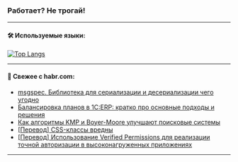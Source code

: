 ### Работает? Не трогай!

---
<!--
#### 🛠️ Technical stack:

![Java](https://img.shields.io/badge/Java-informational?logo=Oracle&style=flat&logoColor=white&color=FF4500)
![Kotlin](https://img.shields.io/badge/Kotlin-informational?logo=Kotlin&style=flat&logoColor=white&color=774D97)
![TS](https://img.shields.io/badge/TypeScript-informational?logo=typeScript&style=flat&logoColor=black&color=017acc)
![Python](https://img.shields.io/badge/Python-informational?logo=Python&style=flat&logoColor=black&color=ffdd54) <br>
![Spring](https://img.shields.io/badge/Spring-informational?logo=Spring&style=flat&logoColor=white&color=6DB33F) 
![SpringBoot](https://img.shields.io/badge/SpringBoot-informational?logo=SpringBoot&style=flat&logoColor=white&color=6DB33F)
![Nest](https://img.shields.io/badge/NestJS-informational?logo=NestJS&style=flat&logoColor=white&color=E0234E) 
![NodeJS](https://img.shields.io/badge/NodeJS-informational?logo=node.js&style=flat&logoColor=white&color=70A760)<br>
![PostgreSQL](https://img.shields.io/badge/PostgreSQL-informational?logo=PostgreSQL&style=flat&logoColor=white&color=DAA520)
![MongoDB](https://img.shields.io/badge/MongoDB-informational?logo=MongoDB&style=flat&logoColor=white&color=870000)
![Apache](https://img.shields.io/badge/Apache-informational?logo=apache&style=flat&logoColor=white&color=f74e28)

___ 
-->

#### 🛠️ Используемые языки:

[![Top Langs](https://github-readme-stats-u2qms2cxw-advtsettinggmailcoms-projects.vercel.app/api/top-langs/?username=zloylis&langs_count=10&hide_title=true&title_color=e6edf3&size_weight=0.5&count_weight=0.5&layout=compact&hide_progress=true&hide_border=true&theme=dracula)](https://github.com/zloylis)

<!---


####  :octocat:&nbsp;&nbsp; Статистика:

![GitHub stats](https://github-readme-stats-u2qms2cxw-advtsettinggmailcoms-projects.vercel.app/api?username=zloylis&show_icons=true&hide_border=true&theme=dracula&title_color=e6edf3&include_all_commits=true&count_private=true&hide_rank=false&hide_title=true&rank_icon=github)
-->
---

#### 💬 Свежее с habr.com:

<!-- BLOG-POST-LIST:START -->
- [msgspec. Библиотека для сериализации и десериализации чего угодно](https://habr.com/ru/articles/830098/?utm_source=habrahabr&utm_medium=rss&utm_campaign=830098)
- [Балансировка планов в 1С:ERP: кратко про основные подходы и решения](https://habr.com/ru/companies/otus/articles/829070/?utm_source=habrahabr&utm_medium=rss&utm_campaign=829070)
- [Как алгоритмы KMP и Boyer-Moore улучшают поисковые системы](https://habr.com/ru/companies/otus/articles/828572/?utm_source=habrahabr&utm_medium=rss&utm_campaign=828572)
- [[Перевод] CSS-классы вредны](https://habr.com/ru/companies/ruvds/articles/829926/?utm_source=habrahabr&utm_medium=rss&utm_campaign=829926)
- [[Перевод] Использование Verified Permissions для реализации точной авторизации в высоконагруженных приложениях](https://habr.com/ru/companies/bercut/articles/829576/?utm_source=habrahabr&utm_medium=rss&utm_campaign=829576)
<!-- BLOG-POST-LIST:END -->

---
